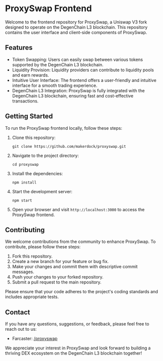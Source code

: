 # ProxySwap Frontend

Welcome to the frontend repository for ProxySwap, a Uniswap V3 fork designed to operate on the DegenChain L3 blockchain. This repository contains the user interface and client-side components of ProxySwap.

## Features

- Token Swapping: Users can easily swap between various tokens supported by the DegenChain L3 blockchain.
- Liquidity Provision: Liquidity providers can contribute to liquidity pools and earn rewards.
- Intuitive User Interface: The frontend offers a user-friendly and intuitive interface for a smooth trading experience.
- DegenChain L3 Integration: ProxySwap is fully integrated with the DegenChain L3 blockchain, ensuring fast and cost-effective transactions.

## Getting Started

To run the ProxySwap frontend locally, follow these steps:

1. Clone this repository:
   ```
   git clone https://github.com/makerdock/proxyswap.git
   ```

2. Navigate to the project directory:
   ```
   cd proxyswap
   ```

3. Install the dependencies:
   ```
   npm install
   ```

4. Start the development server:
   ```
   npm start
   ```

6. Open your browser and visit `http://localhost:3000` to access the ProxySwap frontend.

## Contributing

We welcome contributions from the community to enhance ProxySwap. To contribute, please follow these steps:

1. Fork this repository.
2. Create a new branch for your feature or bug fix.
3. Make your changes and commit them with descriptive commit messages.
4. Push your changes to your forked repository.
5. Submit a pull request to the main repository.

Please ensure that your code adheres to the project's coding standards and includes appropriate tests.

## Contact

If you have any questions, suggestions, or feedback, please feel free to reach out to us:

- Farcaster: [/proxyswap](https://warpcast.com/~/channel/proxyswap)

We appreciate your interest in ProxySwap and look forward to building a thriving DEX ecosystem on the DegenChain L3 blockchain together!